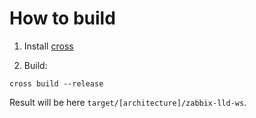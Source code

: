 # How to build

1. Install [cross](https://github.com/cross-rs/cross)

2. Build:

```shell
cross build --release
```

Result will be here `target/[architecture]/zabbix-lld-ws`.
